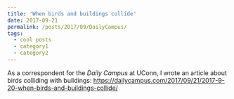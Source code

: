 ```yaml
---
title: 'When birds and buildings collide'
date: 2017-09-21
permalink: /posts/2017/09/DailyCampus/
tags:
  - cool posts
  - category1
  - category2
---
```


As a correspondent for the _Daily Campus_ at UConn, I wrote an article about birds colliding with buildings: https://dailycampus.com/2017/09/21/2017-9-20-when-birds-and-buildings-collide/
